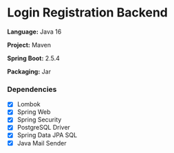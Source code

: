# Login Registration Backend

**Language:** Java 16

**Project:** Maven

**Spring Boot:** 2.5.4

**Packaging:** Jar

### Dependencies

- [x] Lombok
- [x] Spring Web
- [x] Spring Security
- [x] PostgreSQL Driver
- [x] Spring Data JPA SQL
- [x] Java Mail Sender
